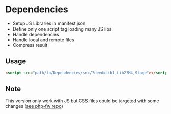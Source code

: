 Dependencies
============

* Setup JS Libraries in manifest.json
* Define only one script tag loading many JS libs
* Handle dependencies
* Handle local and remote files
* Compress result

Usage
------------
```html
<script src="path/to/Dependencies/src/?need=Lib1,Lib2?M4,Stage"></script>
```

Note
------------
This version only work with JS but CSS files could be targeted with some changes ([see php-fw repo](https://github.com/arno06/php-fw))